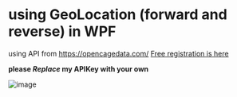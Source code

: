 # using GeoLocation (forward and reverse) in WPF
using API from https://opencagedata.com/
[Free registration is here](https://opencagedata.com/users/sign_up)

**please _Replace_ my APIKey with your own**

![image](https://user-images.githubusercontent.com/22365623/189957114-fc0b58b2-d936-4b33-a454-72bba7aa409b.png)


